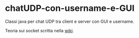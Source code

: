 # chatUDP-con-username-e-GUI
Classi java per chat UDP tra client e server con GUI e username.

Teoria sui socket scritta nella [wiki](https://github.com/Fabio-Bufalo-Peano-5C/chatUDP-con-username-e-GUI/wiki).
